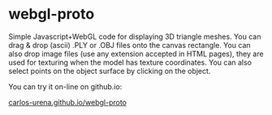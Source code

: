 # webgl-proto

Simple Javascript+WebGL code for displaying 3D triangle meshes. You can drag & drop (ascii) .PLY or .OBJ files onto the canvas rectangle. You can also drop image files (use any extension accepted in HTML pages), they are used for texturing when the model has texture coordinates. You can also select points on the object surface by clicking on the object.

You can try it on-line on github.io:

[carlos-urena.github.io/webgl-proto](https://carlos-urena.github.io/webgl-proto "WebGL Mesh Viewer")
